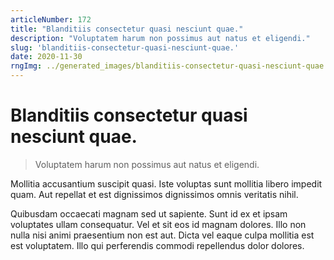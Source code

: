 ```yaml
---
articleNumber: 172
title: "Blanditiis consectetur quasi nesciunt quae."
description: "Voluptatem harum non possimus aut natus et eligendi."
slug: 'blanditiis-consectetur-quasi-nesciunt-quae.'
date: 2020-11-30
rngImg: ../generated_images/blanditiis-consectetur-quasi-nesciunt-quae..jpg
---
```


# Blanditiis consectetur quasi nesciunt quae.

> Voluptatem harum non possimus aut natus et eligendi.

Mollitia accusantium suscipit quasi. Iste voluptas sunt mollitia libero impedit quam. Aut repellat et est dignissimos dignissimos omnis veritatis nihil.
 Quibusdam occaecati magnam sed ut sapiente. Sunt id ex et ipsam voluptates ullam consequatur. Vel et sit eos id magnam dolores. Illo non nulla nisi animi praesentium non est aut. Dicta vel eaque culpa mollitia est est voluptatem. Illo qui perferendis commodi repellendus dolor dolores.
